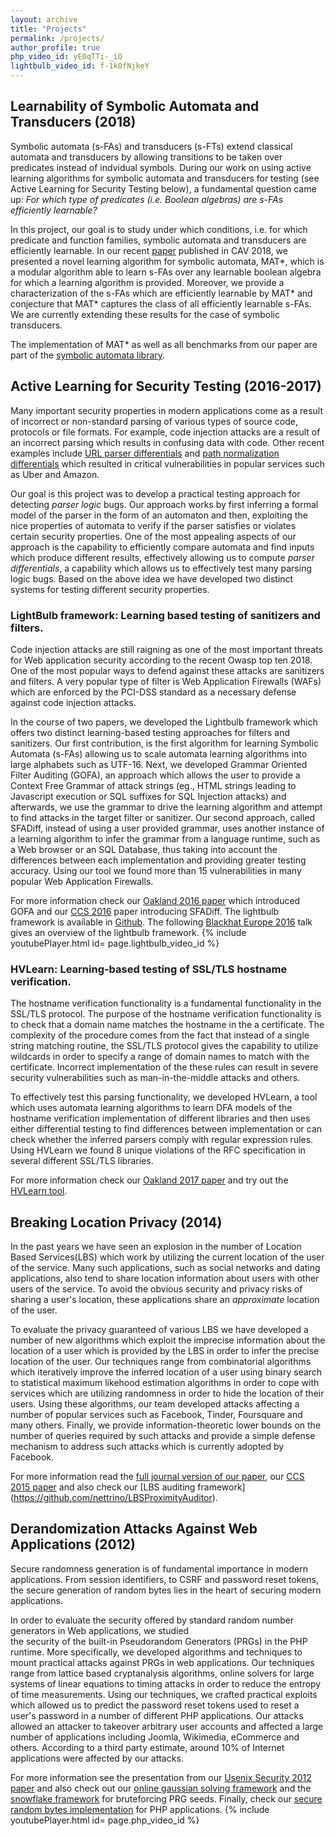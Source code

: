 ```yaml
---
layout: archive
title: "Projects"
permalink: /projects/
author_profile: true
php_video_id: yE0qTTi-_iQ
lightbulb_video_id: f-1k0fNjkeY
---
```


## Learnability of Symbolic Automata and Transducers (2018)
Symbolic automata (s-FAs) and transducers (s-FTs) extend classical automata and transducers by allowing 
transitions to be taken over predicates instead of indvidual symbols.
During our work on using active learning algorithms for symbolic automata and transducers for testing
(see Active Learning for Security Testing below), a fundamental question came up: 
*For which type of predicates (i.e. Boolean algebras) are s-FAs efficiently learnable?* 

In this project, our goal is to study under which conditions, i.e. for which predicate and function families, 
symbolic automata and transducers are efficiently learnable. In our recent [paper](/files/cav18.pdf) published in CAV 2018,
we presented a novel learning algorithm for symbolic automata, MAT\*, which is a modular algorithm able to learn 
s-FAs over any learnable boolean algebra for which a learning algorithm is provided. Moreover, we provide a characterization
of the s-FAs which are efficiently learnable by MAT\* and conjecture that MAT* captures the class of all efficiently learnable s-FAs.
We are currently extending these results for the case of symbolic transducers. 

The implementation of MAT\* as well as all benchmarks from our paper are part of the [symbolic automata library](https://github.com/lorisdanto/symbolicautomata).


## Active Learning for Security Testing (2016-2017)
Many important security properties in modern applications come as a result of incorrect or non-standard parsing of 
various types of source code, protocols or file formats. For example, code injection attacks are a result of 
an incorrect parsing which results in confusing data with code. Other recent examples include 
[URL parser differentials](https://www.blackhat.com/docs/us-17/thursday/us-17-Tsai-A-New-Era-Of-SSRF-Exploiting-URL-Parser-In-Trending-Programming-Languages.pdf) 
and [path normalization differentials](https://i.blackhat.com/us-18/Wed-August-8/us-18-Orange-Tsai-Breaking-Parser-Logic-Take-Your-Path-Normalization-Off-And-Pop-0days-Out-2.pdf) which resulted in critical vulnerabilities in popular services such as Uber and Amazon.

Our goal is this project was to develop a practical testing approach for detecting *parser logic* bugs.
Our approach works by first inferring a formal model of the parser in the form of an automaton and then, 
exploiting the nice properties of automata to verify  if the parser satisfies or violates certain security properties. 
One of the most appealing aspects of our approach is the capability to efficiently compare automata and find inputs 
which produce different results, effectively allowing us to compute *parser differentials*, a capability which 
allows us to effectively test many parsing logic bugs.
Based on the above idea we have developed two distinct systems for testing different security properties.

### LightBulb framework: Learning based testing of sanitizers and filters.
Code injection attacks are still raigning as one of the most important threats for Web application 
security according to the recent Owasp top ten 2018. One of the most popular ways to defend against 
these attacks are sanitizers and filters. A very popular type of filter is Web Application Firewalls (WAFs)
which are enforced by the PCI-DSS standard as a necessary defense against code injection attacks. 

In the course of two papers, we developed the Lightbulb framework which offers two distinct 
learning-based testing approaches for filters and sanitizers. Our first contribution, is the first 
algorithm for learning Symbolic Automata (s-FAs) allowing us to scale automata learning algorithms into 
large alphabets such as UTF-16.
Next, we developed Grammar Oriented Filter Auditing (GOFA), an approach which allows the user to 
provide a Context Free Grammar of attack strings (eg., HTML strings leading to Javascript execution or 
SQL suffixes for SQL Injection attacks) and afterwards, we use the grammar to drive the learning 
algorithm and attempt to find attacks in the target filter or sanitizer. 
Our second approach, called SFADiff, instead of using a user provided grammar, 
uses another instance of a learning algorithm to infer the grammar from a language runtime, 
such as a Web browser or an SQL Database, thus taking into account the differences between each implementation
and providing greater testing accuracy. 
Using our tool we found more than 15 vulnerabilities in many popular Web Application Firewalls. 


For more information check our [Oakland 2016 paper](/files/snp16.pdf) which introduced GOFA and our [CCS 2016](/files/ccs16.pdf) paper introducing SFADiff. The lightbulb framework is available in [Github](https://github.com/lightbulb-framework/lightbulb-framework).
The following [Blackhat Europe 2016](https://blackhat.com) talk gives an overview of the lightbulb framework.
{% include youtubePlayer.html id= page.lightbulb_video_id %}



### HVLearn: Learning-based testing of SSL/TLS hostname verification.
The hostname verification functionality is a fundamental functionality in the SSL/TLS protocol. The purpose of the hostname
verification functionality is to check that a domain name matches the hostname in the a certificate. The complexity of the 
procedure comes from the fact that instead of a single string matching routine, the SSL/TLS protocol gives the capability
to utilize wildcards in order to specify a range of domain names to match with the certificate. Incorrect implementation of
the these rules can result in severe security vulnerabilities such as man-in-the-middle attacks and others. 

To effectively test this parsing functionality, we developed HVLearn, a tool which uses automata learning algorithms to 
learn DFA models of the hostname verification implementation of different libraries and then uses either 
differential testing to find differences between implementation or can check whether the inferred parsers comply with regular expression rules. Using HVLearn we found 8 unique violations of the RFC specification in several different SSL/TLS libraries.

For more information check our [Oakland 2017 paper](/files/snp17.pdf) and try out 
the [HVLearn tool](https://github.com/HVLearn/HVLearn).



## Breaking Location Privacy (2014)
In the past years we have seen an explosion in the number of 
Location Based Services(LBS) which work by utilizing the current location
of the user of the service. Many such applications, such as social networks and dating applications,
also tend to share location information about users with other users of the service. 
To avoid the obvious security and privacy risks of sharing a user's location, these applications
share an *approximate* location of the user. 


To evaluate the privacy guaranteed of various LBS we have developed a number of new
algorithms which exploit the imprecise information about the location of a user
which is provided by the LBS in order to infer the precise location of the user.
Our techniques range from combinatorial algorithms which iteratively improve the
inferred location of a user using binary search to statistical maximum likehood
estimation algorithms in order to cope with services which are utilizing randomness 
in order to hide the location of their users.
Using these algorithms, our team developed attacks
affecting a number of popular services such as Facebook, Tinder, Foursquare and
many others.
Finally, we provide information-theoretic lower bounds 
on the number of queries required by such attacks and provide a simple defense mechanism to
address such attacks which is currently adopted by Facebook.

For more information read the [full journal version of our paper](/files/tops2017.pdf), 
our [CCS 2015 paper](/files/ccs2015.pdf) and also check our [LBS auditing framework]
(https://github.com/nettrino/LBSProximityAuditor).


## Derandomization Attacks Against Web Applications (2012)
Secure randomness generation is of fundamental importance in modern applications. From session identifiers, to CSRF 
and password reset tokens, the secure generation of random bytes lies in the heart of securing modern applications.

In order to evaluate the security offered by standard random number generators in Web applications, we studied  
the security of the built-in Pseudorandom Generators (PRGs) in the PHP runtime.
More specifically, we developed algorithms and techniques to mount practical
attacks against PRGs in web applications.  Our techniques
range from lattice based cryptanalysis algorithms, online solvers for large systems of linear
equations to timing attacks in order to reduce the entropy of time measurements.
Using our techniques, we crafted practical exploits which allowed us to predict
the password reset tokens used to reset a user's password in a number of
different PHP applications.  Our attacks allowed an attacker to takeover arbitrary
user accounts and affected a large number of applications including Joomla,
Wikimedia, eCommerce and others. According to a third party estimate, around 10%
of Internet applications were affected by our attacks.

For more information see the presentation from our [Usenix Security 2012 paper](/files/usenix12.pdf) and also check out our [online gaussian solving framework](https://github.com/GeorgeArgyros/mt_derand) and the [snowflake framework](https://github.com/GeorgeArgyros/snowflake) for bruteforcing PRG seeds. Finally, check our [secure random bytes implementation](https://github.com/GeorgeArgyros/Secure-random-bytes-in-PHP) for PHP applications.
{% include youtubePlayer.html id= page.php_video_id %}
